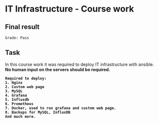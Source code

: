 # IT Infrastructure - Course work

## Final result
~~~
Grade: Pass
~~~

## Task
In this course work it was required to deploy IT infrastructure with ansible.<br>
<b>No human input on the servers should be required.<b>

~~~~
Required to deploy:
1. Nginx
2. Custom web page
3. MySQL
4. Grafana
5. Influxdb
6. Prometheus
7. Docker, used to run grafana and custom web page.
8. Backups for MySQL, InfluxDB 
And much more.
~~~~
